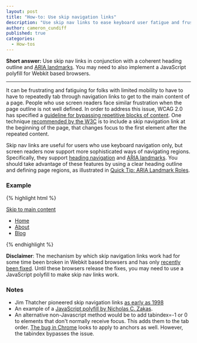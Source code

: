 ```yaml
---
layout: post
title: "How-to: Use skip navigation links"
description: "Use skip nav links to ease keyboard user fatigue and frustration."
author: cameron_cundiff
published: true
categories:
  - How-tos
---
```

**Short answer:** Use skip nav links in conjunction with a coherent heading outline and [ARIA landmarks](https://a11yproject.com/posts/aria-landmark-roles/). You may need to also implement a JavaScript polyfill for Webkit based browsers.

---

It can be frustrating and fatiguing for folks with limited mobility to have to have to repeatedly tab through navigation links to get to the main content of a page. People who use screen readers face similar frustration when the page outline is not well defined. In order to address this issue, WCAG 2.0 has specified a [guideline for bypassing repetitive blocks of content](https://www.w3.org/TR/UNDERSTANDING-WCAG20/navigation-mechanisms-skip.html). One technique [recommended by the W3C](https://www.w3.org/TR/2012/NOTE-WCAG20-TECHS-20120103/G1) is to include a skip navigation link at the beginning of the page, that changes focus to the first element after the repeated content.

Skip nav links are useful for users who use keyboard navigation only, but screen readers now support more sophisticated ways of navigating regions. Specifically, they support [heading navigation](https://www.w3.org/TR/2012/NOTE-WCAG20-TECHS-20120103/H69) and [ARIA landmarks](https://www.w3.org/WAI/intro/aria). You should take advantage of these features by using a clear heading outline and defining page regions, as illustrated in [Quick Tip: ARIA Landmark Roles](https://a11yproject.com/posts/aria-landmark-roles/).

### Example

{% highlight html %}
<body>
  <a href="#main">Skip to main content</a>
  <nav role="navigation">
    <ul>
      <li><a href="/">Home</a></li>
      <li><a href="/about">About</a></li>
      <li><a href="/blog">Blog</a></li>
    </ul>
  </nav>
  <main id="main" role="main">
    <!-- page specific content -->
  </main>
</body>
{% endhighlight %}

**Disclaimer**: The mechanism by which skip navigation links work had for some time been broken in Webkit based browsers and has only [recently been fixed](https://code.google.com/p/chromium/issues/detail?id=37721). Until these browsers release the fixes, you may need to use a JavaScript polyfill to make skip nav links work.

### Notes
* Jim Thatcher pioneered skip navigation links [as early as 1998](https://www.jimthatcher.com/skipnavold.htm)
* An example of a [JavaScript polyfill by Nicholas C. Zakas](https://www.nczonline.net/blog/2013/01/15/fixing-skip-to-content-links/).
* An alternative non-Javascript method would be to add tabindex=-1 or 0 to elements that don't normally receive focus. This adds them to the tab order. [The bug in Chrome](https://code.google.com/p/chromium/issues/detail?id=37721) looks to apply to anchors as well. However, the tabindex bypasses the issue.

